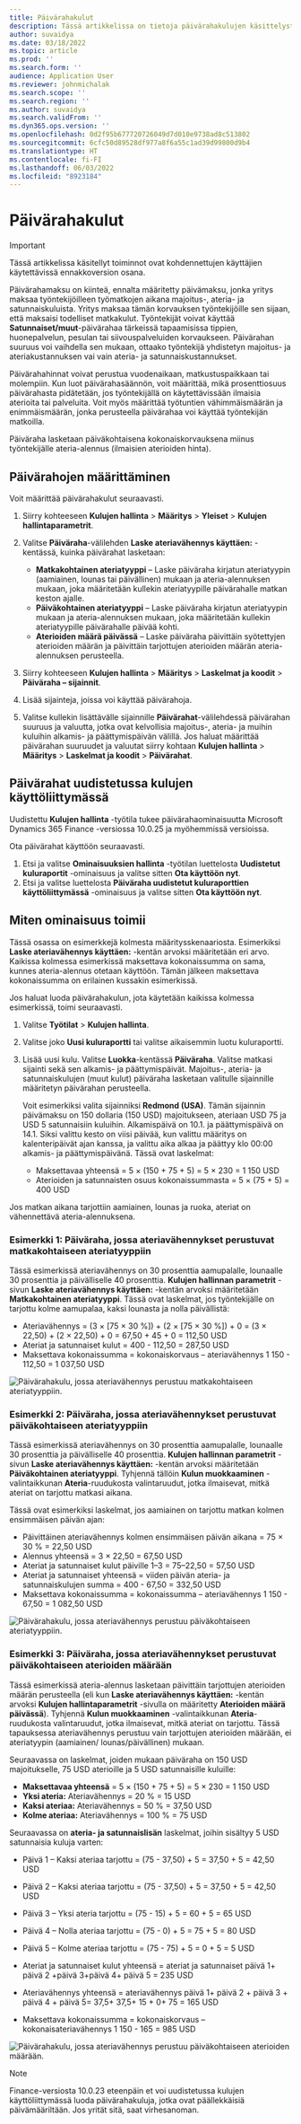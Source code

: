 ```yaml
---
title: Päivärahakulut
description: Tässä artikkelissa on tietoja päivärahakulujen käsittelystä.
author: suvaidya
ms.date: 03/18/2022
ms.topic: article
ms.prod: ''
ms.search.form: ''
audience: Application User
ms.reviewer: johnmichalak
ms.search.scope: ''
ms.search.region: ''
ms.author: suvaidya
ms.search.validFrom: ''
ms.dyn365.ops.version: ''
ms.openlocfilehash: 0d2f95b677720726049d7d010e9738ad8c513802
ms.sourcegitcommit: 6cfc50d89528df977a8f6a55c1ad39d99800d9b4
ms.translationtype: HT
ms.contentlocale: fi-FI
ms.lasthandoff: 06/03/2022
ms.locfileid: "8923184"
---
```

# <a name="per-diem-expenses"></a>Päivärahakulut

> [!IMPORTANT] 
> Tässä artikkelissa käsitellyt toiminnot ovat kohdennettujen käyttäjien käytettävissä ennakkoversion osana.

Päivärahamaksu on kiinteä, ennalta määritetty päivämaksu, jonka yritys maksaa työntekijöilleen työmatkojen aikana majoitus-, ateria- ja satunnaiskuluista. Yritys maksaa tämän korvauksen työntekijöille sen sijaan, että maksaisi todelliset matkakulut. Työntekijät voivat käyttää **Satunnaiset/muut**-päivärahaa tärkeissä tapaamisissa tippien, huonepalvelun, pesulan tai siivouspalveluiden korvaukseen. Päivärahan suuruus voi vaihdella sen mukaan, ottaako työntekijä yhdistetyn majoitus- ja ateriakustannuksen vai vain ateria- ja satunnaiskustannukset.

Päivärahahinnat voivat perustua vuodenaikaan, matkustuspaikkaan tai molempiin. Kun luot päivärahasäännön, voit määrittää, mikä prosenttiosuus päivärahasta pidätetään, jos työntekijällä on käytettävissään ilmaisia aterioita tai palveluita. Voit myös määrittää työtuntien vähimmäismäärän ja enimmäismäärän, jonka perusteella päivärahaa voi käyttää työntekijän matkoilla.

Päiväraha lasketaan päiväkohtaisena kokonaiskorvauksena miinus työntekijälle ateria-alennus (ilmaisien aterioiden hinta).

## <a name="configure-per-diems"></a>Päivärahojen määrittäminen

Voit määrittää päivärahakulut seuraavasti.

1. Siirry kohteeseen **Kulujen hallinta** \> **Määritys** \> **Yleiset** \> **Kulujen hallintaparametrit**.
2. Valitse **Päiväraha**-välilehden **Laske ateriavähennys käyttäen:** -kentässä, kuinka päivärahat lasketaan:

    - **Matkakohtainen ateriatyyppi** – Laske päiväraha kirjatun ateriatyypin (aamiainen, lounas tai päivällinen) mukaan ja ateria-alennuksen mukaan, joka määritetään kullekin ateriatyypille päivärahalle matkan keston ajalle.
    - **Päiväkohtainen ateriatyyppi** – Laske päiväraha kirjatun ateriatyypin mukaan ja ateria-alennuksen mukaan, joka määritetään kullekin ateriatyypille päivärahalle päivää kohti.
    - **Aterioiden määrä päivässä** – Laske päiväraha päivittäin syötettyjen aterioiden määrän ja päivittäin tarjottujen aterioiden määrän ateria-alennuksen perusteella.

3. Siirry kohteeseen **Kulujen hallinta** \> **Määritys** \> **Laskelmat ja koodit** \> **Päiväraha – sijainnit**.
4. Lisää sijainteja, joissa voi käyttää päivärahoja.
5. Valitse kullekin lisättävälle sijainnille **Päivärahat**-välilehdessä päivärahan suuruus ja valuutta, jotka ovat kelvollisia majoitus-, ateria- ja muihin kuluihin alkamis- ja päättymispäivän välillä. Jos haluat määrittää päivärahan suuruudet ja valuutat siirry kohtaan **Kulujen hallinta** \> **Määritys** \> **Laskelmat ja koodit** \> **Päivärahat**.

## <a name="per-diems-in-the-reimagined-expense-interface"></a>Päivärahat uudistetussa kulujen käyttöliittymässä

Uudistettu **Kulujen hallinta** -työtila tukee päivärahaominaisuutta Microsoft Dynamics 365 Finance -versiossa 10.0.25 ja myöhemmissä versioissa.

Ota päivärahat käyttöön seuraavasti.

1. Etsi ja valitse **Ominaisuuksien hallinta** -työtilan luettelosta **Uudistetut kuluraportit** -ominaisuus ja valitse sitten **Ota käyttöön nyt**.
2. Etsi ja valitse luettelosta **Päiväraha uudistetut kuluraporttien käyttöliittymässä** -ominaisuus ja valitse sitten **Ota käyttöön nyt**.

## <a name="how-the-feature-works"></a>Miten ominaisuus toimii

Tässä osassa on esimerkkejä kolmesta määritysskenaariosta. Esimerkiksi **Laske ateriavähennys käyttäen:** -kentän arvoksi määritetään eri arvo. Kaikissa kolmessa esimerkissä maksettava kokonaissumma on sama, kunnes ateria-alennus otetaan käyttöön. Tämän jälkeen maksettava kokonaissumma on erilainen kussakin esimerkissä.

Jos haluat luoda päivärahakulun, jota käytetään kaikissa kolmessa esimerkissä, toimi seuraavasti.

1. Valitse **Työtilat** \> **Kulujen hallinta**.
2. Valitse joko **Uusi kuluraportti** tai valitse aikaisemmin luotu kuluraportti.
3. Lisää uusi kulu. Valitse **Luokka**-kentässä **Päiväraha**. Valitse matkasi sijainti sekä sen alkamis- ja päättymispäivät. Majoitus-, ateria- ja satunnaiskulujen (muut kulut) päiväraha lasketaan valitulle sijainnille määritetyn päivärahan perusteella.

    Voit esimerkiksi valita sijainniksi **Redmond (USA)**. Tämän sijainnin päivämaksu on 150 dollaria (150 USD) majoitukseen, ateriaan USD 75 ja USD 5 satunnaisiin kuluihin. Alkamispäivä on 10.1. ja päättymispäivä on 14.1. Siksi valittu kesto on viisi päivää, kun valittu määritys on kalenteripäivät ajan kanssa, ja valittu aika alkaa ja päättyy klo 00:00 alkamis- ja päättymispäivänä. Tässä ovat laskelmat:

    - Maksettavaa yhteensä = 5 × (150 + 75 + 5) = 5 × 230 = 1 150 USD
    - Aterioiden ja satunnaisten osuus kokonaissummasta = 5 × (75 + 5) = 400 USD

Jos matkan aikana tarjottiin aamiainen, lounas ja ruoka, ateriat on vähennettävä ateria-alennuksena.

### <a name="example-1-per-diem-where-meal-reductions-are-based-on-meal-type-per-trip"></a>Esimerkki 1: Päiväraha, jossa ateriavähennykset perustuvat matkakohtaiseen ateriatyyppiin

Tässä esimerkissä ateriavähennys on 30 prosenttia aamupalalle, lounaalle 30 prosenttia ja päivälliselle 40 prosenttia. **Kulujen hallinnan parametrit** -sivun **Laske ateriavähennys käyttäen:** -kentän arvoksi määritetään **Matkakohtainen ateriatyyppi**. Tässä ovat laskelmat, jos työntekijälle on tarjottu kolme aamupalaa, kaksi lounasta ja nolla päivällistä:

- Ateriavähennys = (3 × \[75 × 30 %\]) + (2 × \[75 × 30 %\]) + 0 = (3 × 22,50) + (2 × 22,50) + 0 = 67,50 + 45 + 0 = 112,50 USD
- Ateriat ja satunnaiset kulut = 400 - 112,50 = 287,50 USD
- Maksettava kokonaissumma = kokonaiskorvaus – ateriavähennys 1 150 - 112,50 = 1 037,50 USD

![Päivärahakulu, jossa ateriavähennys perustuu matkakohtaiseen ateriatyyppiin.](media/1-meal-type-per-trip.png)

### <a name="example-2-per-diem-where-meal-reductions-are-based-on-meal-type-per-day"></a>Esimerkki 2: Päiväraha, jossa ateriavähennykset perustuvat päiväkohtaiseen ateriatyyppiin

Tässä esimerkissä ateriavähennys on 30 prosenttia aamupalalle, lounaalle 30 prosenttia ja päivälliselle 40 prosenttia. **Kulujen hallinnan parametrit** -sivun **Laske ateriavähennys käyttäen:** -kentän arvoksi määritetään **Päiväkohtainen ateriatyyppi**. Tyhjennä tällöin **Kulun muokkaaminen** -valintaikkunan **Ateria**-ruudukosta valintaruudut, jotka ilmaisevat, mitkä ateriat on tarjottu matkasi aikana.

Tässä ovat esimerkiksi laskelmat, jos aamiainen on tarjottu matkan kolmen ensimmäisen päivän ajan:

- Päivittäinen ateriavähennys kolmen ensimmäisen päivän aikana = 75 × 30 % = 22,50 USD
- Alennus yhteensä = 3 × 22,50 = 67,50 USD
- Ateriat ja satunnaiset kulut päiville 1–3 = 75–22,50 = 57,50 USD
- Ateriat ja satunnaiset yhteensä = viiden päivän ateria- ja satunnaiskulujen summa = 400 - 67,50 = 332,50 USD
- Maksettava kokonaissumma = kokonaissumma – ateriavähennys 1 150 - 67,50 = 1 082,50 USD

![Päivärahakulu, jossa ateriavähennys perustuu päiväkohtaiseen ateriatyyppiin.](media/2-meal-type-per-day.png)

### <a name="example-3-per-diem-where-meal-reductions-are-based-on-number-of-meals-per-day"></a>Esimerkki 3: Päiväraha, jossa ateriavähennykset perustuvat päiväkohtaiseen aterioiden määrään

Tässä esimerkissä ateria-alennus lasketaan päivittäin tarjottujen aterioiden määrän perusteella (eli kun **Laske ateriavähennys käyttäen:** -kentän arvoksi **Kulujen hallintaparametrit** -sivulla on määritetty **Aterioiden määrä päivässä**). Tyhjennä **Kulun muokkaaminen** -valintaikkunan **Ateria**-ruudukosta valintaruudut, jotka ilmaisevat, mitkä ateriat on tarjottu.
Tässä tapauksessa ateriavähennys perustuu vain tarjottujen aterioiden määrään, ei ateriatyypin (aamiainen/ lounas/päivällinen) mukaan.

Seuraavassa on laskelmat, joiden mukaan päiväraha on 150 USD majoitukselle, 75 USD aterioille ja 5 USD satunnaisille kuluille:

- **Maksettavaa yhteensä** = 5 × (150 + 75 + 5) = 5 × 230 = 1 150 USD
- **Yksi ateria:** Ateriavähennys = 20 % = 15 USD
- **Kaksi ateriaa:** Ateriavähennys = 50 % = 37,50 USD
- **Kolme ateriaa:** Ateriavähennys = 100 % = 75 USD

Seuraavassa on **ateria- ja satunnaislisän** laskelmat, joihin sisältyy 5 USD satunnaisia kuluja varten:

- Päivä 1 – Kaksi ateriaa tarjottu = (75 - 37,50) + 5 = 37,50 + 5 = 42,50 USD
- Päivä 2 – Kaksi ateriaa tarjottu = (75 - 37,50) + 5 = 37,50 + 5 = 42,50 USD
- Päivä 3 – Yksi ateria tarjottu = (75 - 15) + 5 = 60 + 5 = 65 USD
- Päivä 4 – Nolla ateriaa tarjottu = (75 - 0) + 5 = 75 + 5 = 80 USD
- Päivä 5 – Kolme ateriaa tarjottu = (75 - 75) + 5 = 0 + 5 = 5 USD

- Ateriat ja satunnaiset kulut yhteensä = ateriat ja satunnaiset päivä 1+ päivä 2 +päivä 3+päivä 4+ päivä 5 = 235 USD
- Ateriavähennys yhteensä = ateriavähennys päivä 1+ päivä 2 + päivä 3 + päivä 4 + päivä 5= 37,5+ 37,5+ 15 + 0+ 75 = 165 USD
- Maksettava kokonaissumma = kokonaiskorvaus – kokonaisateriavähennys 1 150 - 165 = 985 USD

![Päivärahakulu, jossa ateriavähennys perustuu päiväkohtaiseen aterioiden määrään.](media/3-number-of-meals-per-day.png)

> [!NOTE]
> Finance-versiosta 10.0.23 eteenpäin et voi uudistetussa kulujen käyttöliittymässä luoda päivärahakuluja, jotka ovat päällekkäisiä päivämääriltään. Jos yrität sitä, saat virhesanoman.
